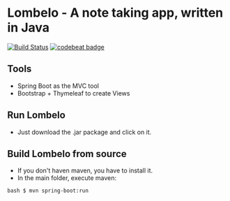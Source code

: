 # Lombelo - A note taking app, written in Java

[![Build Status](https://travis-ci.org/NWuensche/Lombelo.svg?branch=master)](https://travis-ci.org/NWuensche/Lombelo)
[![codebeat badge](https://codebeat.co/badges/e710e123-3691-4a71-a159-7f57f861b08a)](https://codebeat.co/projects/github-com-nwuensche-lombelo)

## Tools
* Spring Boot as the MVC tool
* Bootstrap + Thymeleaf to create Views

## Run Lombelo
* Just download the .jar package and click on it.

## Build Lombelo from source
* If you don't haven maven, you have to install it.
* In the main folder, execute maven:

``bash
$ mvn spring-boot:run
``
